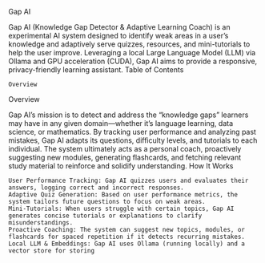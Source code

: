 Gap AI

Gap AI (Knowledge Gap Detector & Adaptive Learning Coach) is an experimental AI system designed to identify weak areas in a user’s knowledge and adaptively serve quizzes, resources, and mini-tutorials to help the user improve. Leveraging a local Large Language Model (LLM) via Ollama and GPU acceleration (CUDA), Gap AI aims to provide a responsive, privacy-friendly learning assistant.
Table of Contents

    Overview

Overview

Gap AI’s mission is to detect and address the “knowledge gaps” learners may have in any given domain—whether it’s language learning, data science, or mathematics. By tracking user performance and analyzing past mistakes, Gap AI adapts its questions, difficulty levels, and tutorials to each individual. The system ultimately acts as a personal coach, proactively suggesting new modules, generating flashcards, and fetching relevant study material to reinforce and solidify understanding.
How It Works

    User Performance Tracking: Gap AI quizzes users and evaluates their answers, logging correct and incorrect responses.
    Adaptive Quiz Generation: Based on user performance metrics, the system tailors future questions to focus on weak areas.
    Mini-Tutorials: When users struggle with certain topics, Gap AI generates concise tutorials or explanations to clarify misunderstandings.
    Proactive Coaching: The system can suggest new topics, modules, or flashcards for spaced repetition if it detects recurring mistakes.
    Local LLM & Embeddings: Gap AI uses Ollama (running locally) and a vector store for storing
